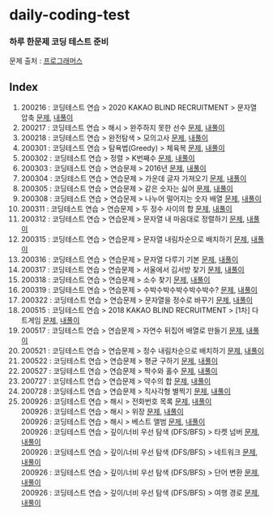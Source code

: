 # daily-coding-test  

### 하루 한문제 코딩 테스트 준비  
문제 출처 : [프로그래머스](https://programmers.co.kr/)  

## Index
1. 200216 : 코딩테스트 연습 > 2020 KAKAO BLIND RECRUITMENT > 문자열 압축
   [문제](https://programmers.co.kr/learn/courses/30/lessons/60057?language=python3), 
   [내풀이](https://github.com/Yuri-Kim/daily-coding-test/blob/master/200216/string_compression.py)
2. 200217 : 코딩테스트 연습 > 해시 > 완주하지 못한 선수
   [문제](https://programmers.co.kr/learn/courses/30/lessons/42576), 
   [내풀이](https://github.com/Yuri-Kim/daily-coding-test/blob/master/200217/marathon.py)  
3. 200218 : 코딩테스트 연습 > 완전탐색 > 모의고사
   [문제](https://programmers.co.kr/learn/courses/30/lessons/42840), 
   [내풀이]()  
4. 200301 : 코딩테스트 연습 > 탐욕법(Greedy) > 체육복 
    [문제](https://programmers.co.kr/learn/courses/30/lessons/42862),
    [내풀이](https://github.com/Yuri-Kim/daily-coding-test/blob/master/200301/gymsuit.py)  
5. 200302 : 코딩테스트 연습 > 정렬 > K번째수 
    [문제](https://programmers.co.kr/learn/courses/30/lessons/42748), 
    [내풀이](https://github.com/Yuri-Kim/daily-coding-test/blob/master/200302/kthnum.py)  
6. 200303 : 코딩테스트 연습 > 연습문제 > 2016년 
    [문제](https://programmers.co.kr/learn/courses/30/lessons/12901), 
    [내풀이](https://github.com/Yuri-Kim/daily-coding-test/blob/master/200303/2016.py)  
7. 200304 : 코딩테스트 연습 > 연습문제 > 가운데 글자 가져오기 
    [문제](https://programmers.co.kr/learn/courses/30/lessons/12903), 
    [내풀이](https://github.com/Yuri-Kim/daily-coding-test/blob/master/200304/middle_letter.py)  
8. 200305 : 코딩테스트 연습 > 연습문제 > 같은 숫자는 싫어 
    [문제](https://programmers.co.kr/learn/courses/30/lessons/12906), 
    [내풀이](https://github.com/Yuri-Kim/daily-coding-test/blob/master/200305/remove_same_num.py)   
9. 200308 : 코딩테스트 연습 > 연습문제 > 나누어 떨어지는 숫자 배열 
    [문제](https://programmers.co.kr/learn/courses/30/lessons/12910), 
    [내풀이](https://github.com/Yuri-Kim/daily-coding-test/blob/master/200308/divide_num.py)  
10. 200311 : 코딩테스트 연습 > 연습문제 > 두 정수 사이의 합 
    [문제](https://programmers.co.kr/learn/courses/30/lessons/12912), 
    [내풀이](https://github.com/Yuri-Kim/daily-coding-test/blob/master/200311/sum.py)  
11. 200312 : 코딩테스트 연습 > 연습문제 > 문자열 내 마음대로 정렬하기 
    [문제](https://programmers.co.kr/learn/courses/30/lessons/12915), 
    [내풀이](https://github.com/Yuri-Kim/daily-coding-test/blob/master/200312/sort_word.py)  
12. 200315 : 코딩테스트 연습 > 연습문제 > 문자열 내림차순으로 배치하기 
    [문제](https://programmers.co.kr/learn/courses/30/lessons/12917), 
    [내풀이](https://github.com/Yuri-Kim/daily-coding-test/blob/master/200315/sort_string.py)  
13. 200316 : 코딩테스트 연습 > 연습문제 > 문자열 다루기 기본 
    [문제](https://programmers.co.kr/learn/courses/30/lessons/12918), 
    [내풀이](https://github.com/Yuri-Kim/daily-coding-test/blob/master/200316/string_isdigit.py)      
14. 200317 : 코딩테스트 연습 > 연습문제 > 서울에서 김서방 찾기 
    [문제](https://programmers.co.kr/learn/courses/30/lessons/12919), 
    [내풀이](https://github.com/Yuri-Kim/daily-coding-test/blob/master/200317/find_kim.py)  
15. 200318 : 코딩테스트 연습 > 연습문제 > 소수 찾기 
    [문제](https://programmers.co.kr/learn/courses/30/lessons/12921), 
    [내풀이](https://github.com/Yuri-Kim/daily-coding-test/blob/master/200318/prime_num.py)  
16. 200319 : 코딩테스트 연습 > 연습문제 > 수박수박수박수박수박수? 
    [문제](https://programmers.co.kr/learn/courses/30/lessons/12922), 
    [내풀이](https://github.com/Yuri-Kim/daily-coding-test/blob/master/200319/pattern_string.py)  
17. 200322 : 코딩테스트 연습 > 연습문제 > 문자열을 정수로 바꾸기 
    [문제](https://programmers.co.kr/learn/courses/30/lessons/12925), 
    [내풀이](https://github.com/Yuri-Kim/daily-coding-test/blob/master/200322/string_to_int.py)  
18. 200515 : 코딩테스트 연습 > 2018 KAKAO BLIND RECRUITMENT > [1차] 다트게임 
    [문제](https://programmers.co.kr/learn/courses/30/lessons/17682), 
    [내풀이](https://github.com/Yuri-Kim/daily-coding-test/blob/master/200515/dart_game.py)  
19. 200517 : 코딩테스트 연습 > 연습문제 > 자연수 뒤집어 배열로 만들기 
    [문제](https://programmers.co.kr/learn/courses/30/lessons/12932), 
    [내풀이](https://github.com/Yuri-Kim/daily-coding-test/blob/master/200517/num_to_array.py)  
20. 200521 : 코딩테스트 연습 > 연습문제 > 정수 내림차순으로 배치하기 
    [문제](https://programmers.co.kr/learn/courses/30/lessons/12933), 
    [내풀이](https://github.com/Yuri-Kim/daily-coding-test/blob/master/200521/descending_order.py)  
21. 200522 : 코딩테스트 연습 > 연습문제 > 평균 구하기 
    [문제](https://programmers.co.kr/learn/courses/30/lessons/12944), 
    [내풀이](https://github.com/Yuri-Kim/daily-coding-test/blob/master/200522/get_avg.py)  
22. 200527 : 코딩테스트 연습 > 연습문제 > 짝수와 홀수 
    [문제](https://programmers.co.kr/learn/courses/30/lessons/12937), 
    [내풀이](https://github.com/Yuri-Kim/daily-coding-test/blob/master/200527/even_odd.py)  
23. 200727 : 코딩테스트 연습 > 연습문제 > 약수의 합 
    [문제](https://programmers.co.kr/learn/courses/30/lessons/12928), 
    [내풀이](https://github.com/Yuri-Kim/daily-coding-test/blob/master/200727/sum_divisor.py)  
24. 200728 : 코딩테스트 연습 > 연습문제 > 직사각형 별찍기 
    [문제](https://programmers.co.kr/learn/courses/30/lessons/12969), 
    [내풀이]()  
25. 200926 : 코딩테스트 연습 > 해시 > 전화번호 목록 
    [문제](https://programmers.co.kr/learn/courses/30/lessons/42577), 
    [내풀이](https://github.com/Yuri-Kim/daily-coding-test/blob/master/200926/phone_num.py)   
    200926 : 코딩테스트 연습 > 해시 > 위장 
    [문제](https://programmers.co.kr/learn/courses/30/lessons/42578), 
    [내풀이](https://github.com/Yuri-Kim/daily-coding-test/blob/master/200926/camouflage.py)  
    200926 : 코딩테스트 연습 > 해시 > 베스트 앨범 
    [문제](https://programmers.co.kr/learn/courses/30/lessons/42579), 
    [내풀이](https://github.com/Yuri-Kim/daily-coding-test/blob/master/200926/best_album.py)  
    200926 : 코딩테스트 연습 > 깊이/너비 우선 탐색 (DFS/BFS) > 타켓 넘버 
    [문제](https://programmers.co.kr/learn/courses/30/lessons/43165), 
    [내풀이](https://github.com/Yuri-Kim/daily-coding-test/blob/master/200926/target_num.py)  
    200926 : 코딩테스트 연습 > 깊이/너비 우선 탐색 (DFS/BFS) > 네트워크 
    [문제](https://programmers.co.kr/learn/courses/30/lessons/43162), 
    [내풀이](https://github.com/Yuri-Kim/daily-coding-test/blob/master/200926/network.py)  
    200926 : 코딩테스트 연습 > 깊이/너비 우선 탐색 (DFS/BFS) > 단어 변환 
    [문제](https://programmers.co.kr/learn/courses/30/lessons/43163), 
    [내풀이](https://github.com/Yuri-Kim/daily-coding-test/blob/master/200926/word_transform.py)  
    200926 : 코딩테스트 연습 > 깊이/너비 우선 탐색 (DFS/BFS) > 여행 경로 
    [문제](https://programmers.co.kr/learn/courses/30/lessons/43164), 
    [내풀이](https://github.com/Yuri-Kim/daily-coding-test/blob/master/200926/travel_root.py)  
    


         